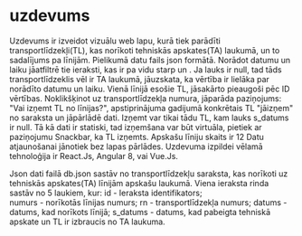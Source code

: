 # uzdevums
Uzdevums ir izveidot vizuālu web lapu, kurā tiek parādīti transportlīdzekļi(TL), kas norīkoti tehniskās apskates(TA) laukumā, un to sadalījums pa līnijām.
Pielikumā datu fails json formātā.
Norādot datumu un laiku jāatfiltrē tie ieraksti, kas ir pa vidu starp <datums> un <s-datums>. 
Ja lauks <s-datums> ir null, tad tāds transportlīdzeklis vēl ir TA laukumā, jāuzskata, ka vērtība ir lielāka par norādīto datumu un laiku. 
Vienā līnijā esošie TL, jāsakārto pieaugoši pēc ID vērtības. 
Noklikšķinot uz transportlīdzekļa numura, jāparāda paziņojums: "Vai izņemt TL <numurs> no līnijas?", apstiprinājuma gadijumā konkrētais TL "jāizņem" no saraksta un jāpārlādē dati. Izņemt var tikai tādu TL, kam lauks s_datums ir null. 
Tā kā dati ir statiski, tad izņemšana var būt virtuāla, pietiek ar paziņojumu Snackbar, ka TL izņemts.
Apskašu līniju skaits ir 12
Datu atjaunošanai jānotiek bez lapas pārlādes. 
Uzdevuma izpildei vēlamā tehnoloģija ir React.Js, Angular 8, vai Vue.Js.

Json dati failā db.json sastāv no transportlīdzekļu saraksta, kas norīkoti uz tehniskās apskates(TA) līnijām apskašu laukumā.
Viena ieraksta rinda sastāv no 5 laukiem, kur:
id - Ieraksta identifikators;                            
numurs - norīkotās līnijas numurs;
rn - transportlīdzekļa numurs;
datums - datums, kad norīkots līnijā;
s_datums - datums, kad pabeigta tehniskā apskate un TL ir izbraucis no TA laukuma.

